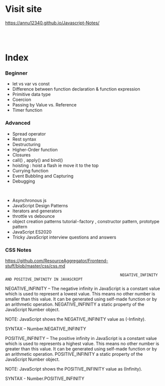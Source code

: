 ﻿# Visit site 
https://annu12340.github.io/Javascript-Notes/

<br/><br/>

# Index

### Beginner
- let vs var vs const
- Difference between function declaration & function expression
- Primitive data type
- Coercion
- Passing by Value vs. Reference
- Timer function


### Advanced
- Spread operator
- Rest syntax
- Destructuring
- Higher-Order function
- Closures
- call() , apply() and bind()
- hoisting : hoist a flash ie move it to the top
- Currying function
- Event Bubbling and Capturing
- Debugging


<br/>

- Asynchronous js
- JavaScript Design Patterns
- Iterators and generators
- throttle vs debounce
- object creation patterns tutorial - factory , constructor pattern, prototype pattern
- JavaScript ES2020
- Tricky JavaScript interview questions and answers



### CSS Notes
https://github.com/ResourceAggregator/Frontend-stuff/blob/master/css/css.md




                                                        NEGATIVE_INFINITY AND POSITIVE_INFINITY IN JAVASCRIPT 

NEGATIVE_INFINITY – 
The negative infinity in JavaScript is a constant value which is used to represent a lowest value. 
This means no other number is smaller than this value. 
It can be generated using self-made function or by an arithmetic operation. 
NEGATIVE_INFINITY a static property of the JavaScript Number object.

NOTE: JavaScript shows the NEGATIVE_INFINITY value as (-Infinity).

SYNTAX – Number.NEGATIVE_INFINITY

POSITIVE_INFINITY – 
The positive infinity in JavaScript is a constant value which is used to represents a highest value. 
This means no other number is greater than this value. 
It can be generated using self-made function or by an arithmetic operation. 
POSITIVE_INFINITY a static property of the JavaScript Number object.

NOTE: JavaScript shows the POSITIVE_INFINITY value as (Infinity).

SYNTAX - Number.POSITIVE_INFINITY
